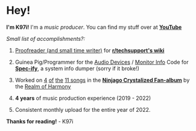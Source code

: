 # Hey!

**I'm K97i!** I'm a _music producer_. You can find my stuff over at [**YouTube**](https://www.youtube.com/@K97i)

_Small list of accomplishments?:_
  1. [Proofreader (and small time writer)](https://github.com/r-Techsupport/rTS_Wiki/commits?author=K97i) for [**r/techsupport's wiki**](https://rtech.support/)

  2. Guinea Pig/Programmer for the [Audio Devices](https://github.com/Spec-ify/specify/commit/b90bb14865231b00fa7cf95d7985f78d0562e7a7) / [Monitor Info](https://github.com/Spec-ify/specify/commit/25abbf2ece2592bbd3ab54ebb53d6d71e028f72a) Code for [**Spec-ify**](https://github.com/Spec-ify/specify), a system info dumper (sorry if it broke!)

  3. Worked on [4](https://www.youtube.com/watch?v=itqw1gI_R7M) [of](https://www.youtube.com/watch?v=w50t7xC3vVY) [the](https://www.youtube.com/watch?v=CEdAEuozJiI) [11 songs](https://www.youtube.com/watch?v=kfefDBrKH34) in the [**Ninjago Crystalized Fan-album**](https://sites.google.com/view/ninjagorealmofharmony/roh-archive/lego-ninjago/roh-fanalbums/season-fanalbums/crystalized?authuser=0) by the [Realm of Harmony](https://www.youtube.com/@R0H)

  4. **4 years** of music production experience (2019 - 2022)

  5. Consistent monthly upload for the entire year of 2022.


**Thanks for reading!**
              - K97i
